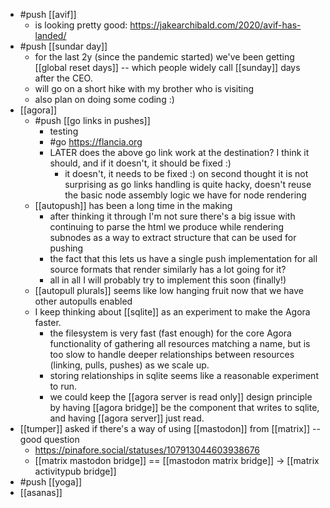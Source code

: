 - #push [[avif]]
	- is looking pretty good: https://jakearchibald.com/2020/avif-has-landed/
- #push [[sundar day]]
	- for the last 2y (since the pandemic started) we've been getting [[global reset days]] -- which people widely call [[sunday]] days after the CEO.
	- will go on a short hike with my brother who is visiting
	- also plan on doing some coding :)
- [[agora]]
	- #push [[go links in pushes]]
		- testing
		- #go https://flancia.org
		- LATER does the above go link work at the destination? I think it should, and if it doesn't, it should be fixed :)
			- it doesn't, it needs to be fixed :) on second thought it is not surprising as go links handling is quite hacky, doesn't reuse the basic node assembly logic we have for node rendering
	- [[autopush]] has been a long time in the making
		- after thinking it through I'm not sure there's a big issue with continuing to parse the html we produce while rendering subnodes as a way to extract structure that can be used for pushing
		- the fact that this lets us have a single push implementation for all source formats that render similarly has a lot going for it?
		- all in all I will probably try to implement this soon (finally!)
	- [[autopull plurals]] seems like low hanging fruit now that we have other autopulls enabled
	- I keep thinking about [[sqlite]] as an experiment to make the Agora faster.
		- the filesystem is very fast (fast enough) for the core Agora functionality of gathering all resources matching a name, but is too slow to handle deeper relationships between resources (linking, pulls, pushes) as we scale up.
		- storing relationships in sqlite seems like a reasonable experiment to run.
		- we could keep the [[agora server is read only]] design principle by having [[agora bridge]] be the component that writes to sqlite, and having [[agora server]] just read.
- [[tumper]] asked if there's a way of using [[mastodon]] from [[matrix]] -- good question
	- https://pinafore.social/statuses/107913044603938676
	- [[matrix mastodon bridge]] == [[mastodon matrix bridge]] -> [[matrix activitypub bridge]]
- #push [[yoga]]
- [[asanas]]